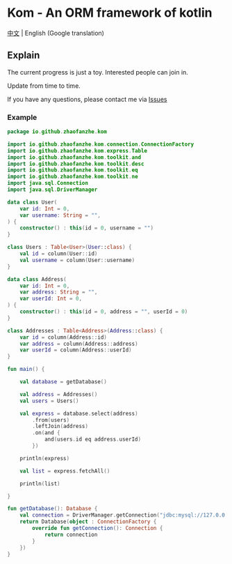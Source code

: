 # Kom - An ORM framework of kotlin

[中文](./README.md) | English (Google translation)

## Explain
The current progress is just a toy. Interested people can join in.

Update from time to time.

If you have any questions, please contact me via [Issues](https://github.com/zhaofanzhe/Kom/issues)

### Example
```kotlin
package io.github.zhaofanzhe.kom

import io.github.zhaofanzhe.kom.connection.ConnectionFactory
import io.github.zhaofanzhe.kom.express.Table
import io.github.zhaofanzhe.kom.toolkit.and
import io.github.zhaofanzhe.kom.toolkit.desc
import io.github.zhaofanzhe.kom.toolkit.eq
import io.github.zhaofanzhe.kom.toolkit.ne
import java.sql.Connection
import java.sql.DriverManager

data class User(
    var id: Int = 0,
    var username: String = "",
) {
    constructor() : this(id = 0, username = "")
}

class Users : Table<User>(User::class) {
    val id = column(User::id)
    val username = column(User::username)
}

data class Address(
    var id: Int = 0,
    var address: String = "",
    var userId: Int = 0,
) {
    constructor() : this(id = 0, address = "", userId = 0)
}

class Addresses : Table<Address>(Address::class) {
    var id = column(Address::id)
    var address = column(Address::address)
    var userId = column(Address::userId)
}

fun main() {

    val database = getDatabase()

    val address = Addresses()
    val users = Users()

    val express = database.select(address)
        .from(users)
        .leftJoin(address)
        .on(and {
            and(users.id eq address.userId)
        })

    println(express)

    val list = express.fetchAll()

    println(list)

}

fun getDatabase(): Database {
    val connection = DriverManager.getConnection("jdbc:mysql://127.0.0.1:3306/demo", "root", "123456")
    return Database(object : ConnectionFactory {
        override fun getConnection(): Connection {
            return connection
        }
    })
}
```